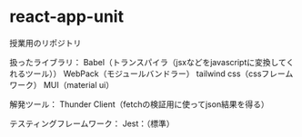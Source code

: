 # react-app-unit
授業用のリポジトリ

扱ったライブラリ：
Babel（トランスパイラ（jsxなどをjavascriptに変換してくれるツール））
WebPack（モジュールバンドラー）
tailwind css（cssフレームワーク）
MUI（material ui）

解発ツール：
Thunder Client（fetchの検証用に使ってjson結果を得る）

テスティングフレームワーク：
Jest：（標準）
